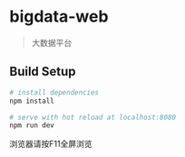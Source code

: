 # bigdata-web

> 大数据平台

## Build Setup

``` bash
# install dependencies
npm install

# serve with hot reload at localhost:8080
npm run dev
```

浏览器请按F11全屏浏览

